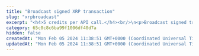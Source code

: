 ```yaml
---
title: "Broadcast signed XRP transaction"
slug: "xrpbroadcast"
excerpt: "<h4>5 credits per API call.</h4><br/>\n<p>Broadcast signed transaction to XRP blockchain. This method is used internally from Tatum KMS or Tatum client libraries.\nIt is possible to create custom signing mechanism and use this method only for broadcasting data to the blockchain.</p>"
category: 65c0c8c6ba99f1006df40d7a
hidden: false
createdAt: "Mon Feb 05 2024 11:38:51 GMT+0000 (Coordinated Universal Time)"
updatedAt: "Mon Feb 05 2024 11:38:51 GMT+0000 (Coordinated Universal Time)"
---
```


